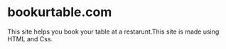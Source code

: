 # bookurtable.com
This site helps you book your table at a restarunt.This site is made using HTML and Css.
